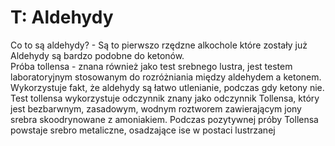# T: Aldehydy

Co to są aldehydy? - Są to pierwszo rzędzne alkochole które zostały już  
Aldehydy są bardzo podobne do ketonów.  
Próba tollensa - znana również jako test srebnego lustra, jest testem laboratoryjnym stosowanym do rozróżniania między aldehydem a ketonem. Wykorzystuje fakt, że aldehydy są łatwo utlenianie, podczas gdy ketony nie. Test tollensa wykorzystuje odczynnik znany jako odczynnik Tollensa, który jest bezbarwnym, zasadowym, wodnym roztworem zawierającym jony srebra skoodrynowane z amoniakiem. Podczas pozytywnej próby Tollensa powstaje srebro metaliczne, osadzające ise w postaci lustrzanej



